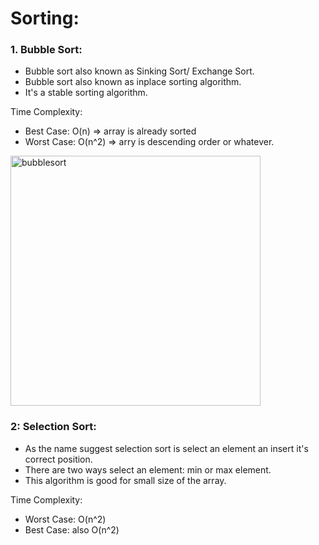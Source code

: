 # Sorting:

### 1. Bubble Sort:
- Bubble sort also known as Sinking Sort/ Exchange Sort.
- Bubble sort also known as inplace sorting algorithm.
- It's a stable sorting algorithm.

Time Complexity:
- Best Case: O(n) => array is already sorted
- Worst Case: O(n^2) => arry is descending order or whatever.
<img src="https://github.com/sajib-mandal/DataStructures-and-Algorithms-in-JavaScript/blob/main/images/bubblesort.jpg" alt="bubblesort" height="400" weight="420">

### 2: Selection Sort:
- As the name suggest selection sort is select an element an insert it's correct position.
- There are two ways select an element: min or max element.
- This algorithm is good for small size of the array.

Time Complexity:
- Worst Case: O(n^2)
- Best Case: also O(n^2)